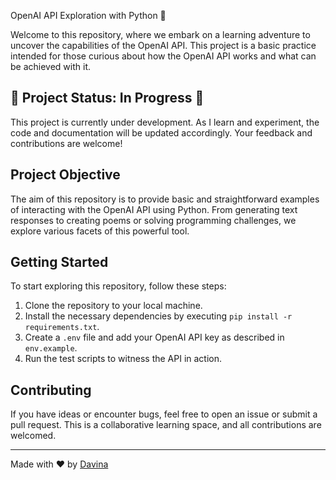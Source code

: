 OpenAI API Exploration with Python 🚀

Welcome to this repository, where we embark on a learning adventure to uncover the capabilities of the OpenAI API. This project is a basic practice intended for those curious about how the OpenAI API works and what can be achieved with it.

## 🚧 Project Status: In Progress 🚧

This project is currently under development. As I learn and experiment, the code and documentation will be updated accordingly. Your feedback and contributions are welcome!

## Project Objective

The aim of this repository is to provide basic and straightforward examples of interacting with the OpenAI API using Python. From generating text responses to creating poems or solving programming challenges, we explore various facets of this powerful tool.

## Getting Started

To start exploring this repository, follow these steps:

1. Clone the repository to your local machine.
2. Install the necessary dependencies by executing `pip install -r requirements.txt`.
3. Create a `.env` file and add your OpenAI API key as described in `env.example`.
4. Run the test scripts to witness the API in action.

## Contributing

If you have ideas or encounter bugs, feel free to open an issue or submit a pull request. This is a collaborative learning space, and all contributions are welcomed.

---

Made with ❤️ by [Davina](https://github.com/Davina-dev)
